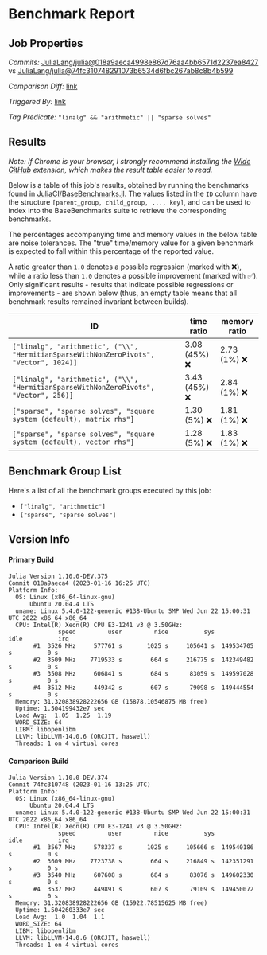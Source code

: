 # Benchmark Report

## Job Properties

*Commits:* [JuliaLang/julia@018a9aeca4998e867d76aa4bb6571d2237ea8427](https://github.com/JuliaLang/julia/commit/018a9aeca4998e867d76aa4bb6571d2237ea8427) vs [JuliaLang/julia@74fc310748291073b6534d6fbc267ab8c8b4b599](https://github.com/JuliaLang/julia/commit/74fc310748291073b6534d6fbc267ab8c8b4b599)

*Comparison Diff:* [link](https://github.com/JuliaLang/julia/compare/74fc310748291073b6534d6fbc267ab8c8b4b599..018a9aeca4998e867d76aa4bb6571d2237ea8427)

*Triggered By:* [link](https://github.com/JuliaLang/julia/commit/018a9aeca4998e867d76aa4bb6571d2237ea8427#commitcomment-98663897)

*Tag Predicate:* `"linalg" && "arithmetic" || "sparse solves"`

## Results

*Note: If Chrome is your browser, I strongly recommend installing the [Wide GitHub](https://chrome.google.com/webstore/detail/wide-github/kaalofacklcidaampbokdplbklpeldpj?hl=en)
extension, which makes the result table easier to read.*

Below is a table of this job's results, obtained by running the benchmarks found in
[JuliaCI/BaseBenchmarks.jl](https://github.com/JuliaCI/BaseBenchmarks.jl). The values
listed in the `ID` column have the structure `[parent_group, child_group, ..., key]`,
and can be used to index into the BaseBenchmarks suite to retrieve the corresponding
benchmarks.

The percentages accompanying time and memory values in the below table are noise tolerances. The "true"
time/memory value for a given benchmark is expected to fall within this percentage of the reported value.

A ratio greater than `1.0` denotes a possible regression (marked with :x:), while a ratio less
than `1.0` denotes a possible improvement (marked with :white_check_mark:). Only significant results - results
that indicate possible regressions or improvements - are shown below (thus, an empty table means that all
benchmark results remained invariant between builds).

| ID | time ratio | memory ratio |
|----|------------|--------------|
| `["linalg", "arithmetic", ("\\", "HermitianSparseWithNonZeroPivots", "Vector", 1024)]` | 3.08 (45%) :x: | 2.73 (1%) :x: |
| `["linalg", "arithmetic", ("\\", "HermitianSparseWithNonZeroPivots", "Vector", 256)]` | 3.43 (45%) :x: | 2.84 (1%) :x: |
| `["sparse", "sparse solves", "square system (default), matrix rhs"]` | 1.30 (5%) :x: | 1.81 (1%) :x: |
| `["sparse", "sparse solves", "square system (default), vector rhs"]` | 1.28 (5%) :x: | 1.83 (1%) :x: |

## Benchmark Group List

Here's a list of all the benchmark groups executed by this job:

- `["linalg", "arithmetic"]`
- `["sparse", "sparse solves"]`

## Version Info

#### Primary Build

```
Julia Version 1.10.0-DEV.375
Commit 018a9aeca4 (2023-01-16 16:25 UTC)
Platform Info:
  OS: Linux (x86_64-linux-gnu)
      Ubuntu 20.04.4 LTS
  uname: Linux 5.4.0-122-generic #138-Ubuntu SMP Wed Jun 22 15:00:31 UTC 2022 x86_64 x86_64
  CPU: Intel(R) Xeon(R) CPU E3-1241 v3 @ 3.50GHz: 
              speed         user         nice          sys         idle          irq
       #1  3526 MHz     577761 s       1025 s     105641 s  149534705 s          0 s
       #2  3509 MHz    7719533 s        664 s     216775 s  142349482 s          0 s
       #3  3508 MHz     606841 s        684 s      83059 s  149597028 s          0 s
       #4  3512 MHz     449342 s        607 s      79098 s  149444554 s          0 s
  Memory: 31.320838928222656 GB (15878.10546875 MB free)
  Uptime: 1.504199432e7 sec
  Load Avg:  1.05  1.25  1.19
  WORD_SIZE: 64
  LIBM: libopenlibm
  LLVM: libLLVM-14.0.6 (ORCJIT, haswell)
  Threads: 1 on 4 virtual cores

```

#### Comparison Build

```
Julia Version 1.10.0-DEV.374
Commit 74fc310748 (2023-01-16 13:25 UTC)
Platform Info:
  OS: Linux (x86_64-linux-gnu)
      Ubuntu 20.04.4 LTS
  uname: Linux 5.4.0-122-generic #138-Ubuntu SMP Wed Jun 22 15:00:31 UTC 2022 x86_64 x86_64
  CPU: Intel(R) Xeon(R) CPU E3-1241 v3 @ 3.50GHz: 
              speed         user         nice          sys         idle          irq
       #1  3567 MHz     578337 s       1025 s     105666 s  149540186 s          0 s
       #2  3609 MHz    7723738 s        664 s     216849 s  142351291 s          0 s
       #3  3540 MHz     607608 s        684 s      83076 s  149602330 s          0 s
       #4  3537 MHz     449891 s        607 s      79109 s  149450072 s          0 s
  Memory: 31.320838928222656 GB (15922.78515625 MB free)
  Uptime: 1.504260333e7 sec
  Load Avg:  1.0  1.04  1.1
  WORD_SIZE: 64
  LIBM: libopenlibm
  LLVM: libLLVM-14.0.6 (ORCJIT, haswell)
  Threads: 1 on 4 virtual cores

```
